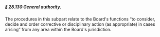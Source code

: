 ##### § 28.130 General authority. #####

The procedures in this subpart relate to the Board's functions “to consider, decide and order corrective or disciplinary action (as appropriate) in cases arising” from any area within the Board's jurisdiction.